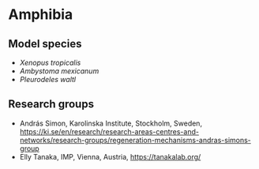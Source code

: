 # Amphibia
## Model species
* *Xenopus tropicalis*
* *Ambystoma mexicanum*
* *Pleurodeles waltl*

## Research groups
* András Simon, Karolinska Institute, Stockholm, Sweden, https://ki.se/en/research/research-areas-centres-and-networks/research-groups/regeneration-mechanisms-andras-simons-group
* Elly Tanaka, IMP, Vienna, Austria, https://tanakalab.org/


